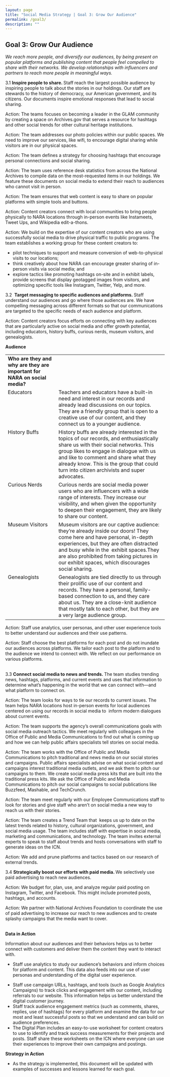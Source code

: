 ```yaml
---
layout: page
title: "Social Media Strategy | Goal 3: Grow Our Audience"
permalink: /goal3/
description: ""
---
```



## Goal 3: Grow Our Audience

<em>We reach more people, and diversify our audiences, by being present on popular platforms and publishing content that people feel compelled to share with their networks. We develop relationships with influencers and partners to reach more people in meaningful ways.</em>&nbsp; &nbsp; &nbsp;

3.1 <strong>Inspire people to share. </strong>Staff<strong> </strong>reach the largest possible audience by inspiring people to talk about the stories in our holdings. Our staff are stewards to the history of democracy, our American government, and its citizens. Our documents inspire emotional responses that lead to social sharing.

Action: The teams focuses on becoming a leader in the GLAM community by creating a space on Archives.gov that serves a resource for hashtags and other social trends for other cultural heritage institutions.

Action: The team addresses our photo policies within our public spaces. We need to improve our services, like wifi, to encourage digital sharing while visitors are in our physical spaces.

Action: The team defines a strategy for choosing hashtags that encourage personal connections and social sharing.

Action: The team uses reference desk statistics from across the National Archives to compile data on the most-requested items in our holdings. We feature these documents on social media to extend their reach to audiences who cannot visit in person.

Action: The team ensures that web content is easy to share on popular platforms with simple tools and buttons.

Action: Content creators connect with local communities to bring people physically to NARA locations through in-person events like Instameets, Tweet Ups, and Wikipedia edit-a-thons.

Action: We build on the expertise of our content creators who are using successfully social media to drive physical traffic to public programs. The team establishes a working group for these content creators to:

<ul>
  <li>
  pilot techniques to support and measure conversion of web-to-physical visits to our locations;
  </li>
  <li>
  think creatively about how NARA can encourage greater sharing of in-person visits via social media; and
  </li>
  <li>
  explore tactics like promoting hashtags on-site and in exhibit labels, provide screens that display geotagged images from visitors, and optimizing specific tools like Instagram, Twitter, Yelp, and more.
  </li>
</ul>

3.2 &nbsp;<strong>Target messaging to specific audiences and platforms. </strong>Staff understand our audiences and go where those audiences are. We have compelling messaging across different formats so that our communications are targeted to the specific needs of each audience and platform.

Action: Content creators focus efforts on connecting with key audiences that are particularly active on social media and offer growth potential, including educators, history buffs, curious nerds, museum visitors, and genealogists.

<strong>Audience</strong>

<div>
<table>
  <tbody>
    <tr>
      <td style="vertical-align:top">
      <strong>Who are they and why are they are important for NARA on social media?</strong>
      </td>
    </tr>
    <tr>
      <td style="vertical-align:top">
      Educators
      </td>
      <td style="vertical-align:top">
      Teachers and educators have a built-in need and interest in our records and already lead discussions on our topics. They are a friendly group that is open to a creative use of our content, and they connect us to a younger audience.
      </td>
    </tr>
    <tr>
      <td style="vertical-align:top">
      History Buffs
      </td>
      <td style="vertical-align:top">
      History buffs are already interested in the topics of our records, and enthusiastically share us with their social networks. This group likes to engage in dialogue with us and like to comment and share what they already know. This is the group that could turn into citizen archivists and super advocates.
      </td>
    </tr>
    <tr>
      <td style="vertical-align:top">
      Curious Nerds
      </td>
      <td style="vertical-align:top">
      Curious nerds are social media power users who are influencers with a wide range of interests. They increase our visibility, and when given the opportunity to deepen their engagement, they are likely to share our content.
      </td>
    </tr>
    <tr>
      <td style="vertical-align:top">
      Museum Visitors
      </td>
      <td style="vertical-align:top">
      Museum visitors are our captive audience: they’re already inside our doors! They come here and have personal, in-depth experiences, but they are often distracted and busy while in the &nbsp;exhibit spaces.They are also prohibited from taking pictures in our exhibit spaces, which discourages social sharing.
      </td>
    </tr>
    <tr>
      <td style="vertical-align:top">
      Genealogists
      </td>
      <td style="vertical-align:top">
      Genealogists are tied directly to us through their prolific use of our content and records. They have a personal, family-based connection to us, and they care about us. They are a close-knit audience that mostly talk to each other, but they are a very large audience group.
      </td>
    </tr>
  </tbody>
</table>
</div>

Action: Staff use analytics, user personas, and other user experience tools to better understand our audiences and their use patterns.

Action: Staff choose the best platforms for each post and do not inundate our audiences across platforms. We tailor each post to the platform and to the audience we intend to connect with. We reflect on our performance on various platforms.

<br />
3.3 <strong>Connect social media to news and trends. </strong>The team studies trending news, hashtags, platforms, and current events and uses that information to determine what’s happening in the world that we can connect with<em>—</em>and what platform to connect on.

Action: The team looks for ways to tie our records to current issues. The team helps NARA locations host in-person events for local audiences centered on using our records in social media to &nbsp;inform modern dialogues about current events.

Action: The team supports the agency’s overall communications goals with social media outreach tactics. We meet regularly with colleagues in the Office of Public and Media Communications to find out what is coming up and how we can help public affairs specialists tell stories on social media.

Action: The team works with the Office of Public and Media Communications to pitch traditional and news media on our social stories and campaigns. Public affairs specialists advise on what social content and campaigns interest traditional media outlets, and we ask them to pitch our campaigns to them. We create social media press kits that are built into the traditional press kits. We ask the Office of Public and Media Communications to pitch our social campaigns to social publications like Buzzfeed, Mashable, and TechCrunch.

Action: The team meet regularly with our Employee Communications staff to look for stories and give staff who aren’t on social media a new way to reach us with their stories.

Action: The team creates a Trend Team that &nbsp;keeps us up to date on the latest trends related to history, cultural organizations, government, and social media usage. The team includes staff with expertise in social media, marketing and communications, and technology. The team invites external experts to speak to staff about trends and hosts conversations with staff to generate ideas on the ICN.

Action: We add and prune platforms and tactics based on our research of external trends.

3.4 <strong>Strategically boost our efforts with paid media. </strong>We selectively use paid advertising to reach new audiences.

Action: We budget for, plan, use, and analyze regular paid posting on Instagram, Twitter, and Facebook. This might include promoted posts, hashtags, and accounts.

Action: We partner with National Archives Foundation to coordinate the use of paid advertising to increase our reach to new audiences and to create splashy campaigns that the media want to cover.

<br />
<strong>Data in Action</strong>

Information about our audiences and their behaviors helps us to better connect with customers and deliver them the content they want to interact with.

<ul>
  <li>
  Staff use analytics to study our audience’s behaviors and inform choices for platform and content. This data also feeds into our use of user personas and understanding of the digital user experience.
  </li>
</ul>

<ul>
  <li>
  Staff use campaign URLs, hashtags, and tools (such as Google Analytics Campaigns) to track clicks and engagement with our content, including referrals to our website. This information helps us better understand the digital customer journey.
  </li>
  <li>
  Staff track audience engagement metrics (such as comments, shares, replies, use of hashtags) for every platform and examine the data for our most and least successful posts so that we understand and can build on audience preferences.
  </li>
  <li>
  The Digital Plan includes an easy-to-use worksheet for content creators to use to identify and track success measurements for their projects and posts. Staff share these worksheets on the ICN where everyone can use their experiences to improve their own campaigns and postings.
  </li>
</ul>

<strong>Strategy in Action</strong>

<ul>
  <li>As the strategy is implemented, this document will be updated with examples of successes and lessons learned for each goal.</li>
</ul>
